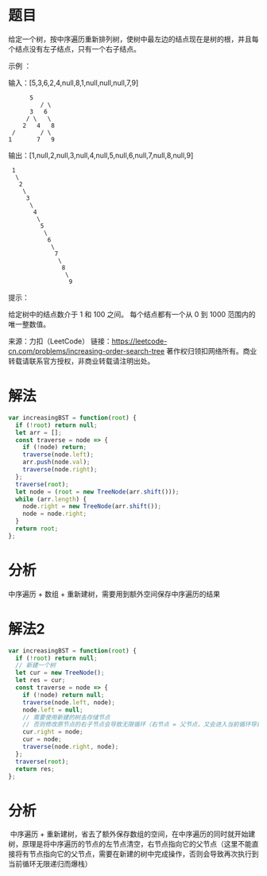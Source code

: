 
# 题目

给定一个树，按中序遍历重新排列树，使树中最左边的结点现在是树的根，并且每个结点没有左子结点，只有一个右子结点。

 

示例 ：

输入：[5,3,6,2,4,null,8,1,null,null,null,7,9]

          5
    	 	 / \
    	  3   6
     	 / \   \
     	2   4   8
     /       / \ 
    1       7   9
 

输出：[1,null,2,null,3,null,4,null,5,null,6,null,7,null,8,null,9]

```
 1
  \
   2
    \
     3
      \
       4
        \
         5
          \
           6
            \
             7
              \
               8
                \
                 9  
```


提示：

给定树中的结点数介于 1 和 100 之间。
每个结点都有一个从 0 到 1000 范围内的唯一整数值。

来源：力扣（LeetCode）
链接：https://leetcode-cn.com/problems/increasing-order-search-tree
著作权归领扣网络所有。商业转载请联系官方授权，非商业转载请注明出处。

# 解法

```javascript
var increasingBST = function(root) {
  if (!root) return null;
  let arr = [];
  const traverse = node => {
    if (!node) return;
    traverse(node.left);
    arr.push(node.val);
    traverse(node.right);
  };
  traverse(root);
  let node = (root = new TreeNode(arr.shift()));
  while (arr.length) {
    node.right = new TreeNode(arr.shift());
    node = node.right;
  }
  return root;
};  
```

# 分析

中序遍历 + 数组 + 重新建树，需要用到额外空间保存中序遍历的结果

# 解法2

```javascript
var increasingBST = function(root) {
  if (!root) return null;
  // 新建一个树
  let cur = new TreeNode();
  let res = cur;
  const traverse = node => {
    if (!node) return null;
    traverse(node.left, node);
    node.left = null;
    // 需要使用新建的树去存储节点
    // 否则修改原节点的右子节点会导致无限循环（右节点 = 父节点，又会进入当前循环导致爆栈）
    cur.right = node;
    cur = node;
    traverse(node.right, node);
  };
  traverse(root);
  return res;
};
```

# 分析

​    中序遍历 + 重新建树，省去了额外保存数组的空间，在中序遍历的同时就开始建树，原理是将中序遍历的节点的左节点清空，右节点指向它的父节点（这里不能直接将有节点指向它的父节点，需要在新建的树中完成操作，否则会导致再次执行到当前循环无限递归而爆栈）
